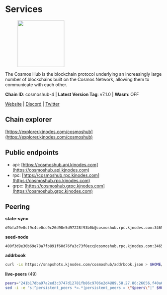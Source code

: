 # Services

<figure><img src="https://raw.githubusercontent.com/kj89/testnet_manuals/main/pingpub/logos/cosmoshub.png" width="150" alt=""><figcaption></figcaption></figure>

The Cosmos Hub is the blockchain protocol underlying an  increasingly large number of blockchains built on the  Cosmos Network, allowing them to communicate with each other.

**Chain ID**: cosmoshub-4 | **Latest Version Tag**: v7.1.0 | **Wasm**: OFF

[Website](https://hub.cosmos.network) | [Discord](https://discord.gg/cosmosnetwork) | [Twitter](https://twitter.com/cosmoshub)




## Chain explorer
[https://explorer.kjnodes.com/cosmoshub](https://explorer.kjnodes.com/cosmoshub)

## Public endpoints

* api: [https://cosmoshub.api.kjnodes.com](https://cosmoshub.api.kjnodes.com)
* rpc: [https://cosmoshub.rpc.kjnodes.com](https://cosmoshub.rpc.kjnodes.com)
* grpc: [https://cosmoshub.grpc.kjnodes.com](https://cosmoshub.grpc.kjnodes.com)

## Peering

**state-sync**

```text
d9bfa29e0cf9c4ce0cc9c26d98e5d97228f93b0b@cosmoshub.rpc.kjnodes.com:34656
```

**seed-node**

```text
400f3d9e30b69e78a7fb891f60d76fa3c73f0ecc@cosmoshub.rpc.kjnodes.com:34659
```

**addrbook**
```bash
curl -Ls https://snapshots.kjnodes.com/cosmoshub/addrbook.json > $HOME/.gaia/config/addrbook.json
```

**live-peers** (49)
```bash
peers="241b17dba97a2ed3c3747d12781fb86c9706e2d4@89.58.27.86:26656,f40a6e7d7168a3f2a5362cd37cbe6eac7a686056@185.229.119.178:26656,d9bfa29e0cf9c4ce0cc9c26d98e5d97228f93b0b@65.109.88.38:34656,d54eacb237dfbc0eb934a45509f878eb3ea3a5b3@64.44.148.195:26656,dd53fa5cfb6a604feb80860d47506d0dd84baa12@142.132.210.234:26656,1d02b4300c6b6fd1123a20502f0b3c0ce3b73654@88.198.16.9:26656,213857e741833d17275ea559bb2d0342398cec99@35.245.206.45:26656,c940e11c1072dad06da3b1b48ca92966bb37e93a@74.96.207.58:28721,1cce99042f884d669e7287e3e362bff8e385c63e@46.4.79.183:26726,1279eae188599463661c3e2b9ab492615a6d7079@65.108.235.32:2010,a0032a329e997fa28047945db8bbecfd368486c8@198.244.202.196:26656,6112ee319acb180dc6d77f73d3f17bab0050570b@54.39.133.98:26656,d9dbd30f7e9ae99dc05645f48f4637c2f4a14645@34.107.9.71:26656,9d048653fa4d98e6c0760ed0c54ad2d257ba46df@65.108.137.34:26656,48fc4fe58d5392bda805212ba0c8e4e772dba1f9@142.132.158.93:14956,c1e437f73b8889b78ea34981e7c349157ad80284@107.135.15.66:26656,2eb0e5e53401c51535c13250aba5fe98374ba7f0@51.210.32.145:26656,344d87e04fdf04be760da5069a59d9a489b886a6@52.14.44.1:26656,58b54d8cfdc0c634ed592e2c008705791253ebbb@172.93.214.10:26656,c62900f5d5b4f5ce9422e4ba123d637ea2fa6375@65.108.232.181:26656,e0ab6c5cc86959853f499236b8297344802ac5f4@5.161.139.201:26656,6ea2ef7d3dd5d6967708a0b31eed85ba090a90a1@65.108.121.190:12010,460967e46cc013e5e3eb365c1a8d271b0662549f@35.208.242.182:26656,8acc5a62ad8eeb2140cff79a13dff0f993ab2354@80.71.51.52:26656,bd410d4564f7e0dd9a0eb16a64c337a059e11b80@47.103.35.130:26656,c14d39422b5d70d9084d19d286c7427c0762cdfc@162.55.92.114:2010,3084d6a288e20cbddac77b776906550c1029907a@65.109.41.3:27000,6ff67ff7e2206f107a0b98e5e4e9272cb10c77d3@204.238.254.230:26656,7dd34d8d3880bc48eff3e47b941d06bd1941a962@93.115.25.106:26656,27ad834c62dbefc5beb74be7575515927bd07c58@193.176.85.151:26656,21324a8ab48c26d64a71cea42654e3554e1845f8@27.72.97.236:26656,371a781ed95b643d4758b3736ab827ce1cbe4e98@65.108.136.206:26656,9dc2f597203b32ba46245251b92049518fdc93af@65.109.106.169:26656,505f4467926cdad29932c44dc5ea7a5da6982f48@176.9.101.44:26656,d35f08a60aeb2729d07e92e778b4c6f83379092e@18.138.160.68:26656,44594a57ce538a21f8558bcb1c9ce560ad879e3e@15.235.114.84:26656,7b15dce221b13ca353187b4f7219a94db6b71ad3@185.119.118.109:2000,882488c3a2394af95cdfad120b427f6c6a19b01a@44.203.40.88:26656,c3a6c6265b6de3323d17f25760794a5e7f8dbb17@46.137.231.10:26656,84869e7d8712715bfcb54805a8b87760b6dfe19c@142.132.193.194:26656,3fa92cb705180d98c1849fbf49802c91e25210d3@198.244.202.140:26656,ba3bacc714817218562f743178228f23678b2873@34.141.15.99:26656,f77f71e9173b53942f7d7d29fc1785bf50e55830@65.21.75.251:26656,3450293ebc89d869ada0627ac9d4d2ff49c51a58@15.164.228.75:26656,ec2129be97cdd56178884f124824cc6953fc51c1@150.136.13.169:26656,d5bf4870659c1d47f008691a64f970a56f0adb3c@80.190.132.234:56656,a94dff85ed430f0475f41fe306c82b7eb7f6e858@51.91.153.78:31649,05d870293f89e0698a8bd198e31f6ca17baa3a17@13.125.136.217:26656,847e0bf54b315e633a6d990de66a4c9721ba1830@206.189.26.213:26090"
sed -i -e "s|^persistent_peers *=.*|persistent_peers = \"$peers\"|" $HOME/.gaia/config/config.toml
```
